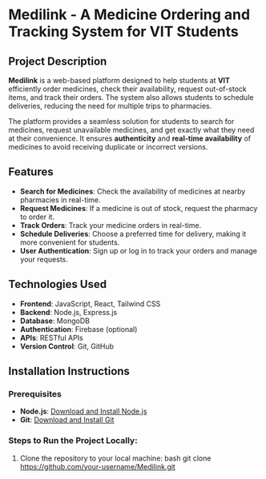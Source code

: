 # Medilink - A Medicine Ordering and Tracking System for VIT Students

## Project Description

**Medilink** is a web-based platform designed to help students at **VIT** efficiently order medicines, check their availability, request out-of-stock items, and track their orders. The system also allows students to schedule deliveries, reducing the need for multiple trips to pharmacies. 

The platform provides a seamless solution for students to search for medicines, request unavailable medicines, and get exactly what they need at their convenience. It ensures **authenticity** and **real-time availability** of medicines to avoid receiving duplicate or incorrect versions.

## Features
- **Search for Medicines**: Check the availability of medicines at nearby pharmacies in real-time.
- **Request Medicines**: If a medicine is out of stock, request the pharmacy to order it.
- **Track Orders**: Track your medicine orders in real-time.
- **Schedule Deliveries**: Choose a preferred time for delivery, making it more convenient for students.
- **User Authentication**: Sign up or log in to track your orders and manage your requests.

## Technologies Used
- **Frontend**: JavaScript, React, Tailwind CSS
- **Backend**: Node.js, Express.js
- **Database**: MongoDB
- **Authentication**: Firebase (optional)
- **APIs**: RESTful APIs
- **Version Control**: Git, GitHub

## Installation Instructions

### Prerequisites
- **Node.js**: [Download and Install Node.js](https://nodejs.org/)
- **Git**: [Download and Install Git](https://git-scm.com/)

### Steps to Run the Project Locally:

1. Clone the repository to your local machine:
   bash
   git clone https://github.com/your-username/Medilink.git

